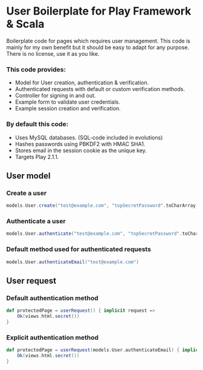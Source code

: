 # User Boilerplate for Play Framework & Scala
Boilerplate code for pages which requires user management. This code is mainly for my own benefit but it should be easy to adapt for any purpose. There is no license, use it as you like.

### This code provides:
 * Model for User creation, authentication & verification.
 * Authenticated requests with default or custom verification methods.
 * Controller for signing in and out.
 * Example form to validate user credentials.
 * Example session creation and verification.

### By default this code:
 * Uses MySQL databases. (SQL-code included in evolutions)
 * Hashes passwords using PBKDF2 with HMAC SHA1.
 * Stores email in the session cookie as the unique key.
 * Targets Play 2.1.1.

## User model
### Create a user
```scala
models.User.create("test@example.com", "topSecretPassword".toCharArray)
```

### Authenticate a user
```scala
models.User.authenticate("test@example.com", "topSecretPassword".toCharArray)
```

### Default method used for authenticated requests
```scala
models.User.authenticateEmail("test@example.com")
```

## User request
### Default authentication method
```scala
def protectedPage = userRequest() { implicit request =>
    Ok(views.html.secret())
}
```

### Explicit authentication method
```scala
def protectedPage = userRequest(models.User.authenticateEmail) { implicit request =>
    Ok(views.html.secret())
}
```